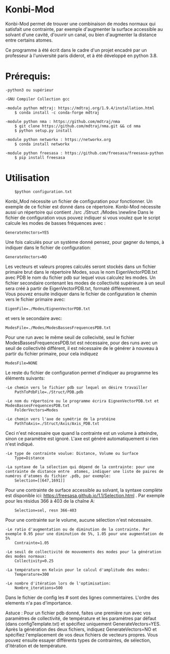 # Konbi-Mod
Konbi-Mod permet de trouver une combinaison de modes normaux qui satisfait une contrainte, par exemple d'augmenter la surface accessible au solvant d'une cavité, d'ouvrir un canal, ou bien d'augmenter la distance entre certains atomes.

Ce programme à été écrit dans le cadre d'un projet encadré par un professeur à l'université paris diderot, et à été développé en python 3.8.

# Prérequis:
	-python3 ou supérieur

	-GNU Compiler Collection gcc

	-module python mdtraj: https://mdtraj.org/1.9.4/installation.html
		$ conda install -c conda-forge mdtraj

	-module python nma : https://github.com/mdtraj/nma
		$ git clone https://github.com/mdtraj/nma.git && cd nma
		$ python setup.py install

	-module python networkx : https://networkx.org
		$ conda install networkx
	
	-module python freesasa : https://github.com/freesasa/freesasa-python
		$ pip install freesasa

# Utilisation

		$python configuration.txt

Konbi_Mod nécessite un fichier de configuration pour fonctionner. Un exemple de ce fichier est donné dans ce répertoire. Konbi-Mod nécessite aussi un répertoire qui contient ./src ./Struct ./Modes.\newline
Dans le fichier de configuration vous pouvez indiquer si vous voulez que le script calcule les modes de basses fréquences avec :

	GenerateVectors=YES  

Une fois calculés pour un système donné pensez, pour gagner du temps, à indiquer dans le fichier de configuration:  

	GenerateVectors=NO  

Les vecteurs et valeurs propres calculés seront stockés dans un fichier primaire brut dans le répertoire Modes, sous le nom EigenVectorPDB.txt avec PDB le nom du fichier pdb sur lequel vous calculez les modes.  Un fichier secondaire contenant les modes de collectivité supérieure à un seuil sera créé à partir de EigenVectorPDB.txt, formaté différemment.  
Vous pouvez ensuite indiquer dans le fichier de configuration le chemin vers le fichier primaire avec:  

	EigenFile=./Modes/EignenVectorPDB.txt  

et vers le secondaire avec:  

	ModesFile=./Modes/ModesBassesFrequencesPDB.txt  

Pour une run avec le même seuil de collecivité, seul le fichier ModesBassesFrequencesPDB.txt est nécessaire, pour des runs avec un seuil de collectivité différent, il est nécessaire de le générer à nouveau à partir du fichier primaire, pour cela indiquez  

	ModesFile=NONE

Le reste du fichier de configuration permet d'indiquer au programme les éléments suivants:  

	-Le chemin vers le fichier pdb sur lequel on désire travailler  
		PathToPdbFile=./Struct/PDB.pdb  

	-Le nom du répertoire ou le programme écrira EignenVectorPDB.txt et ModesBassesFrequencesPDB.txt  
		FolderVectors=Modes  

	-Le chemin vers l'axe de symétrie de la protéine  
		PathToAxis=./Struct/Axis/Axis_PDB.txt  

Ceci n'est nécessaire que quand la contrainte est un volume à atteindre, sinon ce paramètre est ignoré. L'axe est généré automatiquement si rien n'est indiqué.

	-Le type de contrainte voulue: Distance, Volume ou Surface  
		Type=Distance  

	-La syntaxe de la sélection qui dépend de la contrainte: pour une contrainte de distance entre  atomes, indiquer une liste de paires de numéros d'atomes du fichier .pdb, par exemple:  
		Selection=[[647,1691]]  

Pour une contrainte de surface accessible au solvant, la syntaxe complète est disponible ici: https://freesasa.github.io/1.1/Selection.html . Par exemple pour les résidus 366 à 403 de la chaîne A:  
		
		Selection=sel, resn 366-403  

Pour une contrainte sur le volume, aucune sélection n'est nécessaire.  

	-Le ratio d'augmentation ou de diminution de la contrainte. Par exemple 0.95 pour une diminution de 5%, 1.05 pour une augmentation de 5%  
		Contrainte=1.05  

	-Le seuil de collectivité de mouvements des modes pour la génération des modes normaux:  
		Collectivity=0.25  

	-La température en Kelvin pour le calcul d'amplitude des modes:  
		Temperature=300  

	-Le nombre d'itération lors de l'optimisation:  
		Nombre_iterations=500  

Dans le fichier de config les # sont des lignes commentaires. L'ordre des elements n'a pas d'importance.

Astuce : Pour un fichier pdb donné, faites une première run avec vos paramètres de collectivité, de température et les paramètres par défaut (dans configTemplate.txt) et spécifiez uniquement GenerateVectors=YES. Après la génération des deux fichiers, indiquez GenerateVectors=NO et spécifiez l'emplacement de vos deux fichiers de vecteurs propres. Vous pouvez ensuite essayer différents types de contraintes, de sélection, d'itération et de température.

